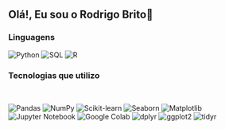 ## Olá!, Eu sou o Rodrigo Brito👋  

### Linguagens

![Python](https://img.shields.io/badge/-Python-000?&logo=Python)
![SQL](https://img.shields.io/badge/-SQL-000?&logo=MySQL)
![R](https://img.shields.io/badge/-R-000?&logo=R)

### Tecnologias que utilizo
<div style="display: inline_block"><br>
 
![Pandas](https://img.shields.io/badge/-Pandas-000?&logo=pandas)
![NumPy](https://img.shields.io/badge/-NumPy-000?&logo=numpy)
![Scikit-learn](https://img.shields.io/badge/-Scikit--learn-000?&logo=scikit-learn)
![Seaborn](https://img.shields.io/badge/-Seaborn-000?&logo=seaborn)
![Matplotlib](https://img.shields.io/badge/-Matplotlib-000?&logo=matplotlib)
![Jupyter Notebook](https://img.shields.io/badge/-Jupyter%20Notebook-000?&logo=jupyter)
![Google Colab](https://img.shields.io/badge/-Google%20Colab-000?&logo=googlecolab)
![dplyr](https://img.shields.io/badge/-dplyr-000?&logo=R&logoColor=white)
![ggplot2](https://img.shields.io/badge/-ggplot2-000?&logo=R&logoColor=white)
![tidyr](https://img.shields.io/badge/-tidyr-000?&logo=R&logoColor=white)
        
</div>
 <br>
 
